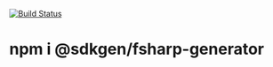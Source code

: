 [![Build Status](https://travis-ci.com/sdkgen/fsharp-generator.svg?branch=master)](https://travis-ci.com/sdkgen/fsharp-generator)

# npm i @sdkgen/fsharp-generator